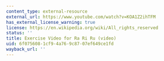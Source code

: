 ```yaml
---
content_type: external-resource
external_url: https://www.youtube.com/watch?v=KOA1Z2ihTFM
has_external_license_warning: true
license: https://en.wikipedia.org/wiki/All_rights_reserved
status: ''
title: Exercise Video for Ra Ri Ru (video)
uid: 6f075608-1cf9-4a76-9c87-07ef649ce1fd
wayback_url: ''
---
```

